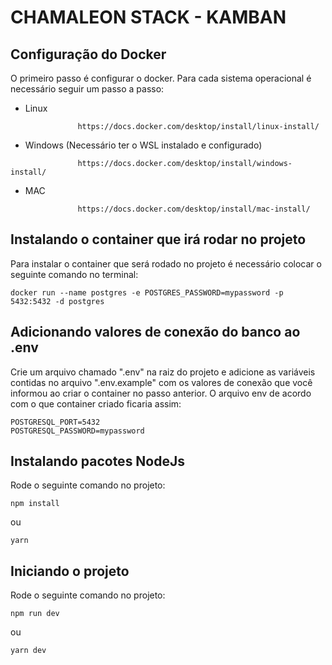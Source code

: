 # CHAMALEON STACK - KAMBAN

## Configuração do Docker

O primeiro passo é configurar o docker. Para cada sistema operacional é necessário seguir um passo a passo:

- Linux

```
               https://docs.docker.com/desktop/install/linux-install/
```

- Windows (Necessário ter o WSL instalado e configurado)

```
               https://docs.docker.com/desktop/install/windows-install/
```

- MAC

```
               https://docs.docker.com/desktop/install/mac-install/
```

## Instalando o container que irá rodar no projeto

Para instalar o container que será rodado no projeto é necessário colocar o seguinte comando no terminal:

```
docker run --name postgres -e POSTGRES_PASSWORD=mypassword -p 5432:5432 -d postgres
```

## Adicionando valores de conexão do banco ao .env

Crie um arquivo chamado ".env" na raiz do projeto e adicione as variáveis contidas no arquivo ".env.example" com os valores de conexão que você informou ao criar o container no passo anterior. O arquivo env de acordo com o que container criado ficaria assim:

```
POSTGRESQL_PORT=5432
POSTGRESQL_PASSWORD=mypassword
```

## Instalando pacotes NodeJs

Rode o seguinte comando no projeto:

```
npm install
```

ou

```
yarn
```

## Iniciando o projeto

Rode o seguinte comando no projeto:

```
npm run dev
```

ou

```
yarn dev
```
